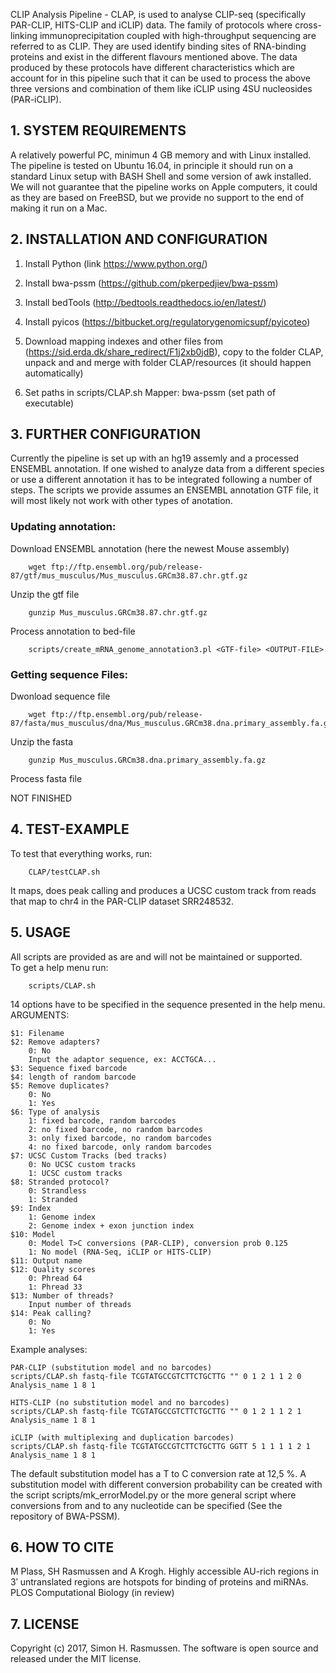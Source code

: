 CLIP Analysis Pipeline - CLAP, is used to analyse CLIP-seq (specifically PAR-CLIP, HITS-CLIP and iCLIP) data. The family of protocols where cross-linking immunoprecipitation coupled with high-throughput sequencing are referred to as CLIP. They are used identify binding sites of RNA-binding proteins and exist in the different flavours mentioned above. The data produced by these protocols have different characteristics which are account for in this pipeline such that it can be used to process the above three versions and combination of them like iCLIP using 4SU nucleosides (PAR-iCLIP).

## 1. SYSTEM REQUIREMENTS
A relatively powerful PC, minimun 4 GB memory and with Linux installed. The pipeline is tested on Ubuntu 16.04, in principle it should run on a standard Linux setup with BASH Shell and some version of awk installed. We will not guarantee that the
pipeline works on Apple computers, it could as they are based on FreeBSD, but we provide no support to the end of making it run on a Mac.

## 2. INSTALLATION AND CONFIGURATION
1. Install Python (link https://www.python.org/)

2. Install bwa-pssm (https://github.com/pkerpedjiev/bwa-pssm)

3. Install bedTools (http://bedtools.readthedocs.io/en/latest/)

4. Install pyicos (https://bitbucket.org/regulatorygenomicsupf/pyicoteo)

5. Download mapping indexes and other files from (https://sid.erda.dk/share_redirect/F1j2xb0jdB), copy to the folder CLAP, unpack and and merge with folder CLAP/resources (it should happen automatically)

6. Set paths in scripts/CLAP.sh 
Mapper: bwa-pssm (set path of executable) <BR>

## 3. FURTHER CONFIGURATION
Currently the pipeline is set up with an hg19 assemly and a processed ENSEMBL annotation. If one wished to analyze data from a different species or use a different annotation it has to be integrated following a number of steps. The scripts we provide assumes an ENSEMBL annotation GTF file, it will most likely not work with other types of anotation.

### Updating annotation:

Download ENSEMBL annotation (here the newest Mouse assembly) 
        
        wget ftp://ftp.ensembl.org/pub/release-87/gtf/mus_musculus/Mus_musculus.GRCm38.87.chr.gtf.gz

Unzip the gtf file

        gunzip Mus_musculus.GRCm38.87.chr.gtf.gz
        
Process annotation to bed-file

        scripts/create_mRNA_genome_annotation3.pl <GTF-file> <OUTPUT-FILE>

### Getting sequence Files:
Dwonload sequence file

        wget ftp://ftp.ensembl.org/pub/release-87/fasta/mus_musculus/dna/Mus_musculus.GRCm38.dna.primary_assembly.fa.gz

Unzip the fasta

        gunzip Mus_musculus.GRCm38.dna.primary_assembly.fa.gz

Process fasta file

NOT FINISHED

## 4. TEST-EXAMPLE
To test that everything works, run:

        CLAP/testCLAP.sh

It maps, does peak calling and produces a UCSC custom track from reads that map to chr4 in the PAR-CLIP dataset SRR248532.

## 5. USAGE
All scripts are provided as are and will not be maintained or supported.<BR>
To get a help menu run:
        
        scripts/CLAP.sh

14 options have to be specified in the sequence presented in the help menu.<BR>
ARGUMENTS:<BR>

    $1: Filename
    $2: Remove adapters?
        0: No
        Input the adaptor sequence, ex: ACCTGCA...
    $3: Sequence fixed barcode
    $4: length of random barcode
    $5: Remove duplicates?
        0: No
        1: Yes
    $6: Type of analysis
        1: fixed barcode, random barcodes
        2: no fixed barcode, no random barcodes
        3: only fixed barcode, no random barcodes
        4: no fixed barcode, only random barcodes
    $7: UCSC Custom Tracks (bed tracks)
        0: No UCSC custom tracks
        1: UCSC custom tracks
    $8: Stranded protocol?
        0: Strandless
        1: Stranded
    $9: Index
        1: Genome index
        2: Genome index + exon junction index
    $10: Model
        0: Model T>C conversions (PAR-CLIP), conversion prob 0.125
        1: No model (RNA-Seq, iCLIP or HITS-CLIP)
    $11: Output name
    $12: Quality scores
        0: Phread 64
        1: Phread 33
    $13: Number of threads?
        Input number of threads
    $14: Peak calling?
        0: No
        1: Yes

Example analyses:

    PAR-CLIP (substitution model and no barcodes)
    scripts/CLAP.sh fastq-file TCGTATGCCGTCTTCTGCTTG "" 0 1 2 1 1 2 0 Analysis_name 1 8 1

    HITS-CLIP (no substitution model and no barcodes)
    scripts/CLAP.sh fastq-file TCGTATGCCGTCTTCTGCTTG "" 0 1 2 1 1 2 1 Analysis_name 1 8 1

    iCLIP (with multiplexing and duplication barcodes)
    scripts/CLAP.sh fastq-file TCGTATGCCGTCTTCTGCTTG GGTT 5 1 1 1 1 2 1 Analysis_name 1 8 1

The default substitution model has a T to C conversion rate at 12,5 %. A substitution model with different conversion probability can be created with the script scripts/mk_errorModel.py or the more general script where conversions from and to any nucleotide can be specified (See the repository of BWA-PSSM). <BR>

## 6. HOW TO CITE<BR>
M Plass, SH Rasmussen and A Krogh. Highly accessible AU-rich regions in 3′ untranslated regions are hotspots for binding of proteins and miRNAs. PLOS Computational Biology (in review)<BR>

## 7. LICENSE<BR>
Copyright (c) 2017, Simon H. Rasmussen. The software is open source and released under the MIT license.
